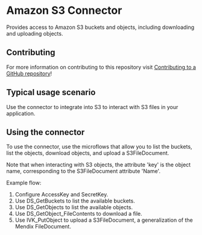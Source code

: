 # Amazon S3 Connector

Provides access to Amazon S3 buckets and objects, including downloading and uploading objects.

## Contributing

For more information on contributing to this repository visit [Contributing to a GitHub repository](https://world.mendix.com/display/howto50/Contributing+to+a+GitHub+repository)!

## Typical usage scenario

Use the connector to integrate into S3 to interact with S3 files in your application.
 
## Using the connector

To use the connector, use the microflows that allow you to list the buckets, list the objects, download objects, and upload a S3FileDocument.

Note that when interacting with S3 objects, the attribute 'key' is the object name, corresponding to the S3FileDocument attribute 'Name'.

Example flow:

1. Configure AccessKey and SecretKey.
2. Use DS_GetBuckets to list the available buckets.
3. Use DS_GetObjects to list the available objects.
4. Use DS_GetObject_FileContents to download a file.
5. Use IVK_PutObject to upload a S3FileDocument, a generalization of the Mendix FileDocument.
